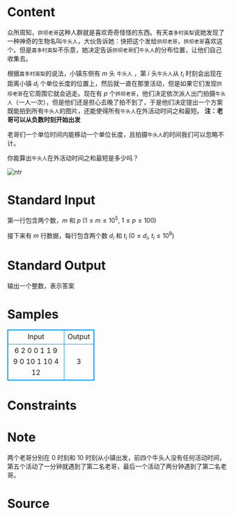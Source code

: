 
# Content

众所周知，`拱坝老哥`这种人群就是喜欢奇奇怪怪的东西。有天`喜多村英梨`说她发现了一种神奇的生物名叫`牛头人`，大伙告诉她：快把这个发给`拱坝老哥`，`拱坝老哥`喜欢这个。但是`喜多村英梨`不乐意，她决定告诉`拱坝老哥`们`牛头人`的分布位置，让他们自己收集去。

根据`喜多村英梨`的说法，小镇东侧有 $m$ 头 `牛头人` ，第 $i$ 头`牛头人`从 $t_i$ 时刻会出现在距离小镇 $d_i$ 个单位长度的位置上，然后就一直在那里活动，但是如果它们发现`拱坝老哥`在它周围它就会逃走。现在有 $p$ 个`拱坝老哥`，他们决定依次派人出门拍摄`牛头人`（一人一次），但是他们还是担心去晚了拍不到了，于是他们决定提出一个方案既能拍到所有`牛头人`的图片，还能使得所有`牛头人`在外活动时间之和最短。
**注：老哥可以从负数时刻开始出发**

老哥们一个单位时间内能移动一个单位长度，且拍摄`牛头人`的时间我们可以忽略不计。

你能算出`牛头人`在外活动时间之和最短是多少吗？

![ntr](/source/lutece/gong-ba-lao-ge-xi-huan-zhe-ge/img/aHR0cHM6Ly9oZXJhbm8uY29kaW5nLm5ldC9wL1BpY1BsYWNlL2QvUGljUGxhY2UvZ2l0L3Jhdy9tYXN0ZXIvMjM5OC5qcGc=.jpg)

# Standard Input

第一行包含两个数，$m$ 和 $p$ ($1\leq m \leq 10^5, ~1 \leq p \leq 100$)

接下来有 $m$ 行数据，每行包含两个数 $d_i$ 和 $t_i$ ($0\leq d_i,~t_i \leq 10^9$)

# Standard Output

输出一个整数，表示答案

# Samples

<style>
        table,table tr th, table tr td { border:1px solid #0094ff; }
        table { width: 200px; min-height: 25px; line-height: 25px; text-align: center; border-collapse: collapse;}   
    </style>
<table>
	<tr>
		<td>Input</td>
		<td>Output</td>
	</tr>
<tr><td>6 2
0 0
1 1
9 9
0 10
1 10
4 12
</td><td>3</td></tr></table>


# Constraints



# Note

两个老哥分别在 $0$ 时刻和 $10$ 时刻从小镇出发，前四个牛头人没有任何活动时间，第五个活动了一分钟就遇到了第二名老哥，最后一个活动了两分钟遇到了第二名老哥。

# Source


